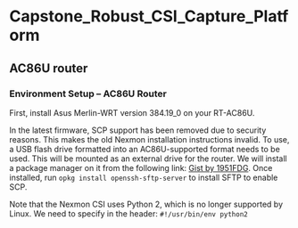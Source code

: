 # Capstone_Robust_CSI_Capture_Platform

## AC86U router 

### Environment Setup – AC86U Router

First, install Asus Merlin-WRT version 384.19_0 on your RT-AC86U.

In the latest firmware, SCP support has been removed due to security reasons. This makes the old Nexmon installation instructions invalid. To use, a USB flash drive formatted into an AC86U-supported format needs to be used. This will be mounted as an external drive for the router. We will install a package manager on it from the following link: [Gist by 1951FDG](https://gist.github.com/1951FDG/3cada1211df8a59a95a8a71db6310299). Once installed, run `opkg install openssh-sftp-server` to install SFTP to enable SCP.

Note that the Nexmon CSI uses Python 2, which is no longer supported by Linux. We need to specify in the header: `#!/usr/bin/env python2`
